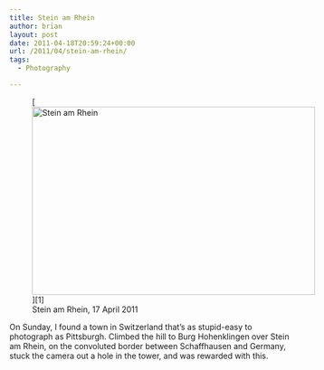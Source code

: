 ```yaml
---
title: Stein am Rhein
author: brian
layout: post
date: 2011-04-18T20:59:24+00:00
url: /2011/04/stein-am-rhein/
tags:
  - Photography

---
```

<figure style="width: 500px" class="wp-caption aligncenter">[<img src="http://farm6.static.flickr.com/5107/5631850335_3611577ccf.jpg" alt="Stein am Rhein" width="500" height="333" />][1]<figcaption class="wp-caption-text">Stein am Rhein, 17 April 2011</figcaption></figure> 

On Sunday, I found a town in Switzerland that&#8217;s as stupid-easy to photograph as Pittsburgh. Climbed the hill to Burg Hohenklingen over Stein am Rhein, on the convoluted border between Schaffhausen and Germany, stuck the camera out a hole in the tower, and was rewarded with this.

 [1]: http://www.flickr.com/photos/bht/5631850335/ "Stein am Rhein by bht, on Flickr"